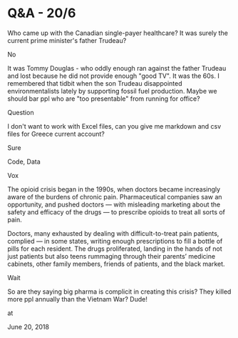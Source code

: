 # Q&A - 20/6
Who came up with the Canadian single-payer healthcare? It was surely the current prime minister's father Trudeau?

No

It was Tommy Douglas - who oddly enough ran against the father Trudeau and lost because he did not provide enough "good TV". It was the 60s. I remembered that tidbit when the son Trudeau disappointed environmentalists lately by supporting fossil fuel production. Maybe we should bar ppl who are "too presentable" from running for office?

Question

I don't want to work with Excel files, can you give me markdown and csv files for Greece current account?

Sure

Code, Data


Vox

The opioid crisis began in the 1990s, when doctors became increasingly aware of the burdens of chronic pain. Pharmaceutical companies saw an opportunity, and pushed doctors — with misleading marketing about the safety and efficacy of the drugs — to prescribe opioids to treat all sorts of pain.

Doctors, many exhausted by dealing with difficult-to-treat pain patients, complied — in some states, writing enough prescriptions to fill a bottle of pills for each resident. The drugs proliferated, landing in the hands of not just patients but also teens rummaging through their parents’ medicine cabinets, other family members, friends of patients, and the black market.

Wait

So are they saying big pharma is complicit in creating this crisis? They killed more ppl annually than the Vietnam War? Dude!







at

June 20, 2018
















